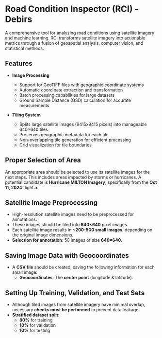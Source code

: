 # **Road Condition Inspector (RCI) - Debirs**

A comprehensive tool for analyzing road conditions using satellite imagery and machine learning. RCI transforms satellite imagery into actionable metrics through a fusion of geospatial analysis, computer vision, and statistical methods.

## Features

- **Image Processing**
  - Support for GeoTIFF files with geographic coordinate systems
  - Automatic coordinate extraction and transformation
  - Batch processing capabilities for large datasets
  - Ground Sample Distance (GSD) calculation for accurate measurements

- **Tiling System**
  - Splits large satellite images (9415x9415 pixels) into manageable 640×640 tiles
  - Preserves geographic metadata for each tile
  - Non-overlapping tile generation for efficient processing
  - Grid visualization for tile boundaries


## Proper Selection of Area
An appropriate area should be selected to use its satellite images for the next steps. This includes areas impacted by storms or hurricanes. A potential candidate is **Hurricane MILTON Imagery**, specifically from the **Oct 11, 2024** flight **a**.

## Satellite Image Preprocessing
- High-resolution satellite images need to be preprocessed for annotations.
- These images should be tiled into **640×640** pixel images.
- Each satellite image results in **~200-500 small images**, depending on the original image dimensions.
- **Selection for annotation**: 50 images of size **640×640**.

## Saving Image Data with Geocoordinates
- A **CSV file** should be created, saving the following information for each small image:
  - **Geocoordinates**: The **center point** (longitude & latitude).

## Setting Up Training, Validation, and Test Sets
- Although tiled images from satellite imagery have minimal overlap, necessary **checks must be performed** to prevent data leakage.
- **Stratified dataset split**:
  - **80%** for training
  - **10%** for validation
  - **10%** for testing

